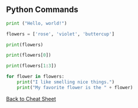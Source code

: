 ## Python Commands


```python
print ("Hello, world!")
```
```python
flowers = ['rose', 'violet', 'buttercup']
```
```python
print(flowers)
```
```python
print(flowers[0])
```
```python
print(flowers[1:3])
```
```python
for flower in flowers:
    print("I like smelling nice things.")
    print("My favorite flower is the " + flower)
```

[Back to Cheat Sheet](cheat_sheet.md)